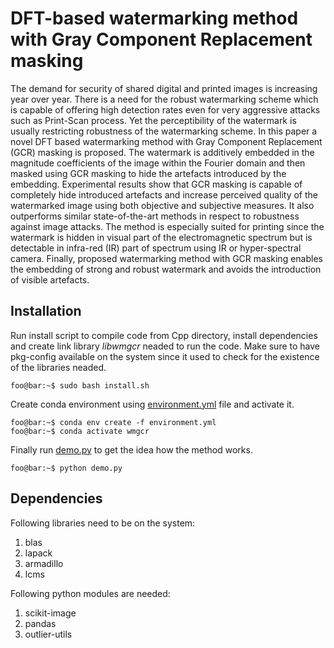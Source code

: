 # DFT-based watermarking method with Gray Component Replacement masking
The demand for security of shared digital and printed images is increasing year over year. There is a need for the robust watermarking scheme which is capable of offering high detection rates even for very aggressive attacks such as Print-Scan process. Yet the perceptibility of the watermark is usually restricting robustness of the watermarking scheme. In this paper a novel DFT based watermarking method with Gray Component Replacement (GCR) masking is proposed. The watermark is additively embedded in the magnitude coefficients of the image within the Fourier domain and then masked using GCR masking to hide the artefacts introduced by the embedding. Experimental results show that GCR masking is capable of completely hide introduced artefacts and increase perceived quality of the watermarked image using both objective and subjective measures. It also outperforms similar state-of-the-art methods in respect to robustness against image attacks. The method is especially suited for printing since the watermark is hidden in visual part of the electromagnetic spectrum but is detectable in infra-red (IR) part of spectrum using IR or hyper-spectral camera. Finally, proposed watermarking method with GCR masking enables the embedding of strong and robust watermark and avoids the introduction of visible artefacts.

## Installation

Run install script to compile code from Cpp directory, install dependencies and create link library *libwmgcr* neaded to run the code. Make sure to have pkg-config available on the system since it used to check for the existence of the libraries neaded.

```Console
foo@bar:~$ sudo bash install.sh
```

Create conda environment using [environment.yml](https://github.com/Call1st0/dft-based-watermarking-method/blob/master/environment.yml) file and activate it.

```Console
foo@bar:~$ conda env create -f environment.yml
foo@bar:~$ conda activate wmgcr
```

Finally run [demo.py](https://github.com/Call1st0/dft-based-watermarking-method/blob/master/python/demo.py) to get the idea how the method works.

```Console
foo@bar:~$ python demo.py
```
## Dependencies
Following libraries need to be on the system:
1. blas
2. lapack
3. armadillo
4. lcms

Following python modules are needed:
1. scikit-image
2. pandas
3. outlier-utils
